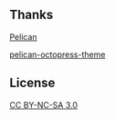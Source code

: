 ## Thanks

[Pelican](http://getpelican.com/)

[pelican-octopress-theme](https://github.com/duilio/pelican-octopress-theme)

## License

[CC BY-NC-SA 3.0](http://creativecommons.org/licenses/by-nc-sa/3.0/)
